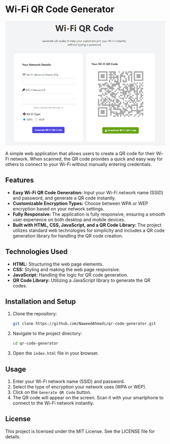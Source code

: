 # Wi-Fi QR Code Generator

![Wi-Fi QR Code Generator](https://github.com/NaweedAhmadi/WiFi-QR-Code/blob/master/Wifi-QR-Code.png)

A simple web application that allows users to create a QR code for their Wi-Fi network. When scanned, the QR code provides a quick and easy way for others to connect to your Wi-Fi without manually entering credentials.

## Features

- **Easy Wi-Fi QR Code Generation:** Input your Wi-Fi network name (SSID) and password, and generate a QR code instantly.
- **Customizable Encryption Types:** Choose between WPA or WEP encryption based on your network settings.
- **Fully Responsive:** The application is fully responsive, ensuring a smooth user experience on both desktop and mobile devices.
- **Built with HTML, CSS, JavaScript, and a QR Code Library:** The project utilizes standard web technologies for simplicity and includes a QR code generation library for handling the QR code creation.

## Technologies Used

- **HTML:** Structuring the web page elements.
- **CSS:** Styling and making the web page responsive.
- **JavaScript:** Handling the logic for QR code generation.
- **QR Code Library:** Utilizing a JavaScript library to generate the QR codes.

## Installation and Setup

1. Clone the repository:
   ```bash
   git clone https://github.com/NaweedAhmadi/qr-code-generator.git
2. Navigate to the project directory:
   ```bash
   cd qr-code-generator
3. Open the `index.html` file in your browser.

## Usage
1. Enter your Wi-Fi network name (SSID) and password.
2. Select the type of encryption your network uses (WPA or WEP).
3. Click on the `Generate QR Code` button.
4. The QR code will appear on the screen. Scan it with your smartphone to connect to the Wi-Fi network instantly.

## License
This project is licensed under the MIT License. See the LICENSE file for details.
